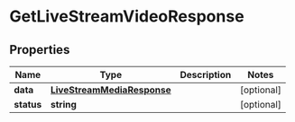 
# GetLiveStreamVideoResponse

## Properties

Name | Type | Description | Notes
------------ | ------------- | ------------- | -------------
**data** | [**LiveStreamMediaResponse**](LiveStreamMediaResponse.md) |  |  [optional]
**status** | **string** |  |  [optional]



